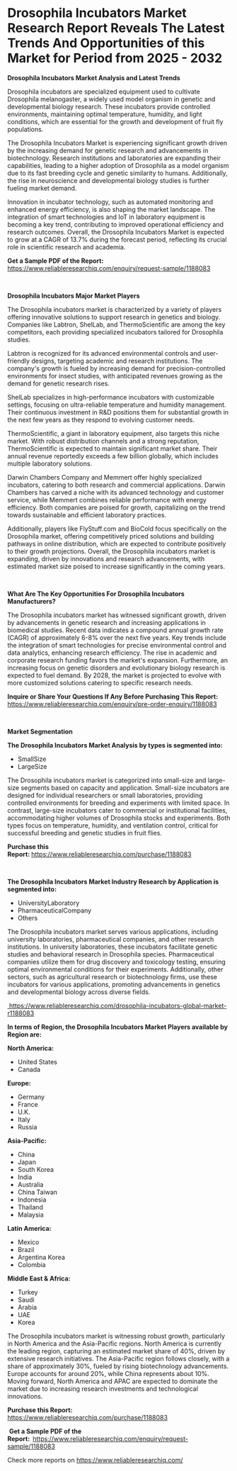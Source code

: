 <p><h1>Drosophila Incubators Market Research Report Reveals The Latest Trends And Opportunities of this Market for Period from 2025 - 2032</h1></p><p><strong>Drosophila Incubators Market Analysis and Latest Trends</strong></p>
<p><p>Drosophila incubators are specialized equipment used to cultivate Drosophila melanogaster, a widely used model organism in genetic and developmental biology research. These incubators provide controlled environments, maintaining optimal temperature, humidity, and light conditions, which are essential for the growth and development of fruit fly populations.</p><p>The Drosophila Incubators Market is experiencing significant growth driven by the increasing demand for genetic research and advancements in biotechnology. Research institutions and laboratories are expanding their capabilities, leading to a higher adoption of Drosophila as a model organism due to its fast breeding cycle and genetic similarity to humans. Additionally, the rise in neuroscience and developmental biology studies is further fueling market demand.</p><p>Innovation in incubator technology, such as automated monitoring and enhanced energy efficiency, is also shaping the market landscape. The integration of smart technologies and IoT in laboratory equipment is becoming a key trend, contributing to improved operational efficiency and research outcomes. Overall, the Drosophila Incubators Market is expected to grow at a CAGR of 13.7% during the forecast period, reflecting its crucial role in scientific research and academia.</p></p>
<p><strong>Get a Sample PDF of the Report:&nbsp;</strong> <a href="https://www.reliableresearchiq.com/enquiry/request-sample/1188083?utm_campaign=3006&utm_medium=2&utm_source=Github&utm_content=ia&utm_term=10042025&utm_id=drosophila-incubators">https://www.reliableresearchiq.com/enquiry/request-sample/1188083</a></p>
<p>&nbsp;</p>
<p><strong>Drosophila Incubators Major Market Players</strong></p>
<p><p>The Drosophila incubators market is characterized by a variety of players offering innovative solutions to support research in genetics and biology. Companies like Labtron, ShelLab, and ThermoScientific are among the key competitors, each providing specialized incubators tailored for Drosophila studies.</p><p>Labtron is recognized for its advanced environmental controls and user-friendly designs, targeting academic and research institutions. The company's growth is fueled by increasing demand for precision-controlled environments for insect studies, with anticipated revenues growing as the demand for genetic research rises.</p><p>ShelLab specializes in high-performance incubators with customizable settings, focusing on ultra-reliable temperature and humidity management. Their continuous investment in R&D positions them for substantial growth in the next few years as they respond to evolving customer needs.</p><p>ThermoScientific, a giant in laboratory equipment, also targets this niche market. With robust distribution channels and a strong reputation, ThermoScientific is expected to maintain significant market share. Their annual revenue reportedly exceeds a few billion globally, which includes multiple laboratory solutions.</p><p>Darwin Chambers Company and Memmert offer highly specialized incubators, catering to both research and commercial applications. Darwin Chambers has carved a niche with its advanced technology and customer service, while Memmert combines reliable performance with energy efficiency. Both companies are poised for growth, capitalizing on the trend towards sustainable and efficient laboratory practices.</p><p>Additionally, players like FlyStuff.com and BioCold focus specifically on the Drosophila market, offering competitively priced solutions and building pathways in online distribution, which are expected to contribute positively to their growth projections. Overall, the Drosophila incubators market is expanding, driven by innovations and research advancements, with estimated market size poised to increase significantly in the coming years.</p></p>
<p>&nbsp;</p>
<p><strong>What Are The Key Opportunities For Drosophila Incubators Manufacturers?</strong></p>
<p><p>The Drosophila incubators market has witnessed significant growth, driven by advancements in genetic research and increasing applications in biomedical studies. Recent data indicates a compound annual growth rate (CAGR) of approximately 6-8% over the next five years. Key trends include the integration of smart technologies for precise environmental control and data analytics, enhancing research efficiency. The rise in academic and corporate research funding favors the market's expansion. Furthermore, an increasing focus on genetic disorders and evolutionary biology research is expected to fuel demand. By 2028, the market is projected to evolve with more customized solutions catering to specific research needs.</p></p>
<p><strong>Inquire or Share Your Questions If Any Before Purchasing This Report:</strong> <a href="https://www.reliableresearchiq.com/enquiry/pre-order-enquiry/1188083?utm_campaign=3006&utm_medium=2&utm_source=Github&utm_content=ia&utm_term=10042025&utm_id=drosophila-incubators">https://www.reliableresearchiq.com/enquiry/pre-order-enquiry/1188083</a></p>
<p>&nbsp;</p>
<p><strong>Market Segmentation</strong></p>
<p><strong>The Drosophila Incubators Market Analysis by types is segmented into:</strong></p>
<p><ul><li>SmallSize</li><li>LargeSize</li></ul></p>
<p><p>The Drosophila incubators market is categorized into small-size and large-size segments based on capacity and application. Small-size incubators are designed for individual researchers or small laboratories, providing controlled environments for breeding and experiments with limited space. In contrast, large-size incubators cater to commercial or institutional facilities, accommodating higher volumes of Drosophila stocks and experiments. Both types focus on temperature, humidity, and ventilation control, critical for successful breeding and genetic studies in fruit flies.</p></p>
<p><strong>Purchase this Report:&nbsp;</strong><a href="https://www.reliableresearchiq.com/purchase/1188083?utm_campaign=3006&utm_medium=2&utm_source=Github&utm_content=ia&utm_term=10042025&utm_id=drosophila-incubators">https://www.reliableresearchiq.com/purchase/1188083</a></p>
<p>&nbsp;</p>
<p><strong>The Drosophila Incubators Market Industry Research by Application is segmented into:</strong></p>
<p><ul><li>UniversityLaboratory</li><li>PharmaceuticalCompany</li><li>Others</li></ul></p>
<p><p>The Drosophila incubators market serves various applications, including university laboratories, pharmaceutical companies, and other research institutions. In university laboratories, these incubators facilitate genetic studies and behavioral research in Drosophila species. Pharmaceutical companies utilize them for drug discovery and toxicology testing, ensuring optimal environmental conditions for their experiments. Additionally, other sectors, such as agricultural research or biotechnology firms, use these incubators for various applications, promoting advancements in genetics and developmental biology across diverse fields.</p></p>
<p><a href="https://www.reliableresearchiq.com/drosophila-incubators-global-market-r1188083?utm_campaign=3006&utm_medium=2&utm_source=Github&utm_content=ia&utm_term=10042025&utm_id=drosophila-incubators">&nbsp;https://www.reliableresearchiq.com/drosophila-incubators-global-market-r1188083</a></p>
<p><strong>In terms of Region, the Drosophila Incubators Market Players available by Region are:</strong></p>
<p>
    <p> <strong> North America: </strong>
        <ul>
            <li>United States</li>
            <li>Canada</li>
        </ul>
        </p> 
    <p> <strong> Europe: </strong>
        <ul>
            <li>Germany</li>
            <li>France</li>
            <li>U.K.</li>
            <li>Italy</li>
            <li>Russia</li>
        </ul>
        </p> 
    <p> <strong> Asia-Pacific: </strong>
        <ul>
            <li>China</li>
            <li>Japan</li>
            <li>South Korea</li>
            <li>India</li>
            <li>Australia</li>
            <li>China Taiwan</li>
            <li>Indonesia</li>
            <li>Thailand</li>
            <li>Malaysia</li>
        </ul>
        </p> 
    <p> <strong> Latin America: </strong>
        <ul>
            <li>Mexico</li>
            <li>Brazil</li>
            <li>Argentina Korea</li>
            <li>Colombia</li>
        </ul>
        </p> 
    <p> <strong> Middle East & Africa: </strong>
        <ul>
            <li>Turkey</li>
            <li>Saudi</li>
            <li>Arabia</li>
            <li>UAE</li>
            <li>Korea</li>
        </ul>
    </p>
    </p>
<p><p>The Drosophila incubators market is witnessing robust growth, particularly in North America and the Asia-Pacific regions. North America is currently the leading region, capturing an estimated market share of 40%, driven by extensive research initiatives. The Asia-Pacific region follows closely, with a share of approximately 30%, fueled by rising biotechnology advancements. Europe accounts for around 20%, while China represents about 10%. Moving forward, North America and APAC are expected to dominate the market due to increasing research investments and technological innovations.</p></p>
<p><strong>Purchase this Report: </strong><a href="https://www.reliableresearchiq.com/purchase/1188083?utm_campaign=3006&utm_medium=2&utm_source=Github&utm_content=ia&utm_term=10042025&utm_id=drosophila-incubators">https://www.reliableresearchiq.com/purchase/1188083</a></p>
<p>&nbsp;<strong>Get a Sample PDF of the Report:&nbsp;&nbsp;</strong><a href="https://www.reliableresearchiq.com/enquiry/request-sample/1188083?utm_campaign=3006&utm_medium=2&utm_source=Github&utm_content=ia&utm_term=10042025&utm_id=drosophila-incubators">https://www.reliableresearchiq.com/enquiry/request-sample/1188083</a></p>
<p><strong></strong></p>
<p>Check more reports on <a href="https://www.reliableresearchiq.com/?utm_campaign=3006&utm_medium=2&utm_source=Github&utm_content=ia&utm_term=10042025&utm_id=drosophila-incubators">https://www.reliableresearchiq.com/</a></p>